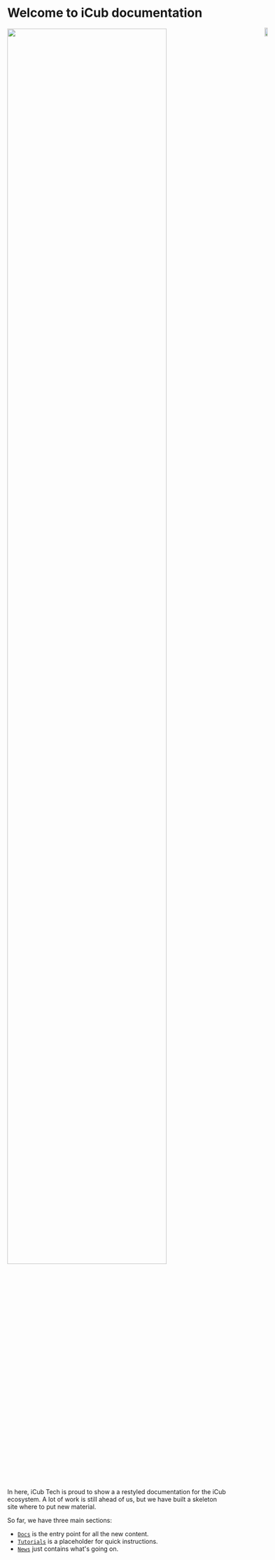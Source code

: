# Welcome to iCub documentation

<!-- REMOVED THE RIGHT LOGO -->
<div style="position:fixed;top:140px;left:85%;">
    <img src="../gif/icub-rotate.gif" width="60%" height="60%">
</div>
<!-- -->


<img src="../gif/icub-rotate.gif" width="85%" height="85%">

In here,  iCub Tech is proud to show a a restyled documentation for the iCub ecosystem.
A lot of work is still ahead of us, but we have built a skeleton site where to put new material.

So far, we have three main sections:



- [`Docs`](others.md)  is the entry point for all the new content. 
- [`Tutorials`](tutorial_intro.md)  is a placeholder for quick instructions.
- [`News`](latest_news.md) just contains what's going on.






